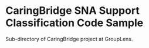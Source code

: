 # CaringBridge SNA Support Classification Code Sample

Sub-directory of CaringBridge project at GroupLens.
